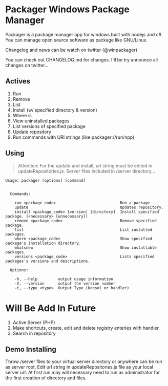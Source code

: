Packager Windows Package Manager
=================================

Packager is a package manager app for windows built with nodejs and c#. You can manage open source software as package like GNU/Linux. 

Changelog and news can be watch on twitter (@winpackager)

You can check out CHANGELOG.md for changes. I'll be try announce all changes on twitter...

Actives
-------
1. Run
2. Remove
3. List
5. Install (w/ specified directory & version)
6. Where is
7. View uninstalled packages
8. List versions of specified package
9. Update repository
10. Run commands with URI strings (like packager://run/npp)

Using
-----
>Attention: For the update and install, url string must be edited in updateRepositories.js. Server files included in /server directory...


```
Usage: packager [options] [command]


  Commands:

    run <package_code>                            Run a package.
    update                                        Updates repository.
    install <package_code> [version] [directory]  Install specified package. (<necessary> [unnecessary])
    remove <package_code>                         Remove specified package.
    list                                          List installed packages.
    where <package_code>                          Show specified package's installation directory.
    whatsnew                                      Show installable packages.
    versions <package_code>                       Lists specified packages's versions and descriptions.

  Options:

    -h, --help         output usage information
    -V, --version      output the version number
    -t, --type <type>  Output Type (konsol or handler)                                 
```

Will Be Add In Future
=====================
1. Active Server (PHP)
2. Make shortcuts, create, edit and delete registry enteries with handler.
3. Search in repository

Demo Installing
---------------
Throw /server files to your virtual server directory or anywhere can be run as server root. Edit url string in updateRepositories.js file as your local server url. At first run may will necessary need to run as administrator for the first creation of directory and files.
